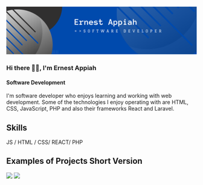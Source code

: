 ![Software Development ](https://github.com/EA-Code1/EA-Code1/blob/main/Ernest%20_Appiah.png)
### Hi there 👋🏾, I'm Ernest Appiah
#### Software Development 

I'm software developer who enjoys learning and working with web development. Some of the technologies I enjoy operating with are HTML, CSS, JavaScript, PHP and also their frameworks React and Laravel.

## Skills 
JS / HTML / CSS/ REACT/ PHP

## Examples of Projects Short Version 
<p float="left">
<img src="https://github.com/EA-Code1/intoTech/blob/main/into-Images/intotech.gif" width="256" />
<img src="https://github.com/EA-Code1/aph_electronics/blob/main/aph_img/aphc.gif" width="256" />
</p>



